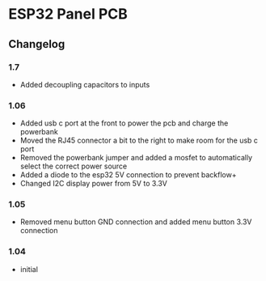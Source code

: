 # ESP32 Panel PCB

## Changelog

### 1.7
- Added decoupling capacitors to inputs

### 1.06

- Added usb c port at the front to power the pcb and charge the powerbank
- Moved the RJ45 connector a bit to the right to make room for the usb c port
- Removed the powerbank jumper and added a mosfet to automatically select the correct power source
- Added a diode to the esp32 5V connection to prevent backflow+
- Changed I2C display power from 5V to 3.3V

### 1.05

- Removed menu button GND connection and added menu button 3.3V connection

### 1.04

- initial

